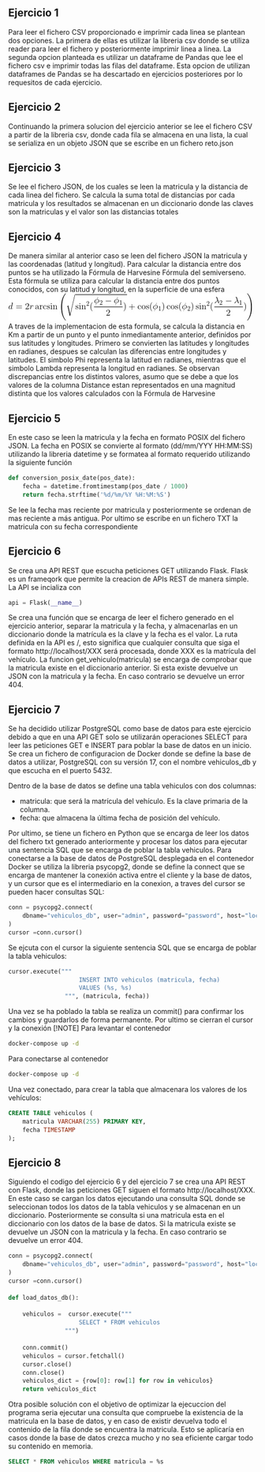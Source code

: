 ## Ejercicio 1
Para leer el fichero CSV proporcionado e imprimir cada linea se plantean dos opciones. La primera
de ellas es utilizar la libreria csv donde se utiliza reader para leer el fichero y posteriormente imprimir linea a linea. La segunda opcion planteada es utilizar un dataframe de Pandas que lee el fichero csv e imprimir todas las filas del dataframe. Esta opcion de utilizan dataframes de Pandas se ha descartado en ejercicios posteriores por lo requesitos de cada ejercicio.
## Ejercicio 2
Continuando la primera solucion del ejercicio anterior se lee el fichero CSV a partir de la libreria csv, donde cada fila se almacena en una lista, la cual se serializa en un objeto JSON que se escribe en un fichero reto.json
## Ejercicio 3
Se lee el fichero JSON, de los cuales se leen la matricula y la distancia de cada linea del fichero. Se calcula la suma total de distancias por cada matricula y los resultados se almacenan en un diccionario donde las claves son la matriculas y el valor son las distancias totales
## Ejercicio 4
De manera similar al anterior caso se leen del fichero JSON la matricula y las coordenadas (latitud y longitud). Para calcular la distancia entre dos puntos se ha utilizado la Fórmula de Harvesine Fórmula del semiverseno. Esta fórmula se utiliza para calcular la distancia entre dos puntos conocidos, con su latitud y longitud, en la superficie de una esfera
![Formula de Harvesine](./Harvesine.jpg)
A traves de la implementacion de esta formula, se calcula la distancia en Km a partir de un punto y el punto inmediantamente anterior, definidos por sus latitudes y longitudes. Primero se convierten las latitudes y longitudes en radianes, despues se calculan las diferencias entre longitudes y latitudes. El simbolo Phi representa la latitud en radianes, mientras que el simbolo Lambda representa la longitud en radianes. 
Se observan discrepancias entre los distintos valores, asumo que se debe a que los valores de la columna Distance estan representados en una magnitud distinta que los valores calculados con la Fórmula de Harvesine
## Ejercicio 5
En este caso se leen la matricula y la fecha en formato POSIX del fichero JSON. La fecha en POSIX se convierte al formato (dd/mm/YYY HH:MM:SS) utilizando la libreria datetime y se formatea al formato requerido utilizando la siguiente función
```python
def conversion_posix_date(pos_date):
    fecha = datetime.fromtimestamp(pos_date / 1000)
    return fecha.strftime('%d/%m/%Y %H:%M:%S')
```
Se lee la fecha mas reciente por matricula y posteriormente se ordenan de mas reciente a más antigua. Por ultimo se escribe en un fichero TXT la matricula con su fecha correspondiente
## Ejercicio 6 
Se crea una API REST que escucha peticiones GET utilizando Flask. Flask es un frameqork que permite la creacion de APIs REST de manera simple. La API se incializa con
```python
api = Flask(__name__)
```

Se crea una función que se encarga de leer el fichero generado en el ejercicio anterior, separar la matricula y la fecha, y almacenarlas en un diccionario donde la matrícula es la clave y la fecha es el valor.
La ruta definida en la API es /<matricula>, esto significa que cualquier consulta que siga el formato http://localhost/XXX será procesada, donde XXX es la matrícula del vehículo. La funcion get_vehiculo(matricula) se encarga de comprobar que la matricula existe en el diccionario anterior. Si esta existe devuelve un JSON con la matricula y la fecha. En caso contrario se devuelve un error 404.
## Ejercicio 7
Se ha decidido utilizar PostgreSQL como base de datos para este ejercicio debido a que en una API GET solo se utilizarán operaciones SELECT para leer las peticiones GET e INSERT para poblar la base de datos en un inicio.
Se crea un fichero de configuracion de Docker donde se define la base de datos a utilizar, PostgreSQL con su versión 17, con el nombre vehiculos_db y que escucha en el puerto 5432.

Dentro de la base de datos se define una tabla vehiculos con dos columnas:
- matricula: que será la matrícula del vehículo. Es la clave primaria de la columna.
- fecha: que almacena la última fecha de posición del vehículo.

Por ultimo, se tiene un fichero en Python que se encarga de leer los datos del fichero txt generado anteriormente y procesar los datos para ejecutar una sentencia SQL que se encarga de poblar la tabla vehiculos. Para conectarse a la base de datos de PostgreSQL desplegada en el contenedor Docker se utiliza la libreria psycopg2, donde se define la connect que se encarga de mantener la conexión activa entre el cliente y la base de datos,  y un cursor que es el intermediario en la conexion, a traves del cursor se pueden hacer consultas SQL:
```python
conn = psycopg2.connect(
    dbname="vehiculos_db", user="admin", password="password", host="localhost", port='5432'
)
cursor =conn.cursor()
```
Se ejcuta con el cursor la siguiente sentencia SQL que se encarga de poblar la tabla vehiculos:
```python
cursor.execute("""
                    INSERT INTO vehiculos (matricula, fecha) 
                    VALUES (%s, %s)
                """, (matricula, fecha))
```
Una vez se ha poblado la tabla se realiza un commit() para confirmar los cambios y guardarlos de forma permanente. Por ultimo se cierran el cursor y la conexión
[!NOTE]
Para levantar el contenedor
```sh
docker-compose up -d
```
Para conectarse al contenedor
```sh
docker-compose up -d
```
Una vez conectado, para crear la tabla que almacenara los valores de los vehículos:
```sql
CREATE TABLE vehiculos (
    matricula VARCHAR(255) PRIMARY KEY,
    fecha TIMESTAMP
);
```
## Ejercicio 8
Siguiendo el codigo del ejercicio 6 y del ejercicio 7 se crea una API REST con Flask, donde las peticiones GET siguen el formato http://localhost/XXX. En este caso se cargan los datos ejecutando una consulta SQL donde se seleccionan todos los datos de la tabla vehiculos y se almacenan en un diccionario. Posteriormente se consulta si una matricula esta en el diccionario con los datos de la base de datos. Si la matricula existe se devuelve un JSON con la matricula y la fecha. En caso contrario se devuelve un error 404.
```python
conn = psycopg2.connect(
    dbname="vehiculos_db", user="admin", password="password", host="localhost", port='5432'
)
cursor =conn.cursor()

def load_datos_db():
    
    vehiculos =  cursor.execute("""
                    SELECT * FROM vehiculos
                """)
            
    conn.commit()  
    vehiculos = cursor.fetchall()  
    cursor.close()
    conn.close() 
    vehiculos_dict = {row[0]: row[1] for row in vehiculos}
    return vehiculos_dict
```

Otra posible solución con el objetivo de optimizar la ejecuccion del programa seria ejecutar una consulta que compruebe la existencia de la matricula en la base de datos, y en caso de existir devuelva todo el contenido de la fila donde se encuentra la matricula. Esto se aplicaría en casos donde la base de datos crezca mucho y no sea eficiente cargar todo su contenido en memoria. 
```sql
SELECT * FROM vehiculos WHERE matricula = %s
```
